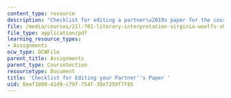 ```yaml
---
content_type: resource
description: "Checklist for editing a partner\u2019s paper for the course."
file: /media/courses/21l-701-literary-interpretation-virginia-woolfs-shakespeare-spring-2001/8eef180041d9c79f754f30e7259f7f85_MIT21L_701S01_editing.pdf
file_type: application/pdf
learning_resource_types:
- Assignments
ocw_type: OCWFile
parent_title: Assignments
parent_type: CourseSection
resourcetype: Document
title: 'Checklist for Editing your Partner''s Paper '
uid: 8eef1800-41d9-c79f-754f-30e7259f7f85
---
```

